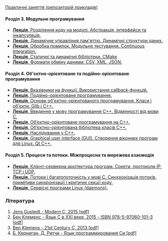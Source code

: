 [Практичні заняття (репозиторій прикладів)][samples]

#### Розділ 3. Модульне програмування

-   [__Лекція__. Розділення коду на модулі. Абстракція, інтерфейси та інкапсуляція.][modules]
-   [__Лекція__. Динамічне управління пам'яттю. Динамічні структури даних.][data_structs]
-   [__Лекція__. Обробка помилок. Модульне тестування. Continuous Integration.][testing]
-   [__Лекція__. Статичні та динамічні бібліотеки. CMake][libs]
-   [__Лекція__. Формати обміну даними: CSV, XML, JSON.][data_formats]

#### Розділ 4. Об'єктно-орієнтоване та подійно-орієнтоване програмування

-   [__Лекція__. Вказівники на функції. Використання callback-функцій.][callbacks]
-   [__Лекція__. Подійно-орієнтоване програмування.][events]
-   [__Лекція__. Основи об'єктно-орієнтованого програмування. Класи і об'єкти. Glib і C++.][oop]
-   [__Лекція__. Введення у мову програмування C++. Відмінності від мови C.][cpp1]
-   [__Лекція__. Об’єктно-орієнтоване програмування на С++.][cpp2]
-   [__Лекція__. Об’єктно-орієнтована бібліотека класів C++.][cpp3]
-   [__Лекція__. Наслідування у С++.][cpp4]
-   [__Лекція__. Graphical user interface (GUI). Створення віконних програм для Linux. Qt C++.][gui]

#### Розділ 5. Процеси та потоки. Міжпроцесна та мережева взаємодія

-   [__Лекція__. Клієнт-серверна архітектура програм. Сокети, протоколи IP, TCP i UDP.][networking]
-   [__Лекція__. Потоки і багатопоточність у мові С. Синхронізація потоків, примітиви синхронізації і критичні секції коду.][threads]
-   [__Лекція__. Сервісні програми Linux (daemons).][daemons]

### Література

1.  [Jens Gustedt - Modern C, 2015 [pdf]](https://drive.google.com/file/d/0B2DT7H96sv8fUExoYzNlMFNLNDA/view?usp=sharing)
1.  [Бен Клеменс - Язык С в XXI веке, 2015 - ISBN 978-5-97060-101-3 [pdf]](https://drive.google.com/file/d/0B2DT7H96sv8feW5ZV29sd0ppNTg/view?usp=sharing)
1.  [Ben Klemens - 21st Century C, 2013 [pdf]](http://file.allitebooks.com/20150510/21st%20Century%20C.pdf)
1.  [Б. Керниган, Д. Ритчи - Язык программирования Си [pdf]](http://studrada.fpm.kpi.ua/archive/Kernigan,Pichi-C-programming.pdf)

  [samples]: https://github.com/publichadyniak/progbase-samples
  [modules]: https://docs.google.com/document/d/12MQg2N-yg3B2yUxehXieScg_y1K6rnbM-igkm_qbG1o/edit#
  [testing]: https://docs.google.com/document/d/1bBVm38PPY8b5iEE15Q0qFIJFusyhZzg25VdDczF9Ciw/edit?usp=sharing
  [data_structs]: https://docs.google.com/document/d/1ovwOnHQ65NE8qaKG_iOgvoQUhxxGsNTxgDAqo26vxS0/edit?usp=sharing
  [libs]: https://docs.google.com/document/d/1ZZ7rSETmNjMRHt4URnsX0ExplG5zAziiIIrS7cncWbc/edit?usp=sharing
  [data_formats]: https://docs.google.com/document/d/1KT30eqOkPcJgi680ibc3m4waZXaejT5W06zYKW6usEg/edit?usp=sharing
  [callbacks]: https://docs.google.com/document/d/1-8yfw06Md6pHm1v3GLgtbLiEcrmRAOZh3etQ_YKV-zU/edit?usp=sharing
  [oop]: https://docs.google.com/document/d/1Jq4hZeAM7aXj_Bvb50P9qu0KPZcHLVbj_egefPQ1sBo/edit?usp=sharing
  [events]: https://docs.google.com/document/d/1Hg5nt4DAp9WtC8AvtW3bmf6MhLCiCPnxhg0k5EuQiGQ/edit?usp=sharing
  [gui]: https://docs.google.com/document/d/1CB5jHlYMSSo7IilO98m28cvhbSpt5N-LxC0DZ2T-SRc/edit?usp=sharing
  [threads]: https://docs.google.com/document/d/15YreOl5UPTw0syDZWzqy2Rk0v8gLfnxDmz9vNJsHZ3k/edit?usp=sharing
  [networking]: https://docs.google.com/document/d/1Lm-2s3EyzOd7ynPMKzi53y3kbZ_UwagXfhWCp6dv4sw/edit?usp=sharing
  [daemons]: #
  [cpp1]: https://docs.google.com/document/d/1k-u5j_5zpMB8bV0k51wImwWoJvChu46JL6gEFDI0l2w/edit?usp=sharing
  [cpp2]: https://docs.google.com/document/d/18uJTTdvPfSDXoOko0vv6w_OWUXITi41PdcybDSKlvxY/edit?usp=sharing
  [cpp3]: https://docs.google.com/document/d/13Fl1TRaBmsGamR0XzPf00_d9FRd2Q3qhdMqvdjcnLbc/edit?usp=sharing
  [cpp4]: https://docs.google.com/document/d/1-RtzXu4e4yDVmOGJBfsN7Xuoz9bt0DtxfJd2yKfVVs0/edit?usp=sharing
